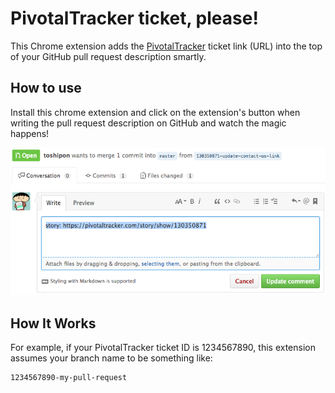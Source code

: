 # PivotalTracker ticket, please!

This Chrome extension adds the [PivotalTracker](https://pivotaltracker.com) ticket link (URL) into the top
of your GitHub pull request description smartly.

## How to use

Install this chrome extension and click on the extension's button when writing
the pull request description on GitHub and watch the magic happens!

![PivotalTracker ticket link automagically added!](screenshot.png)

## How It Works

For example, if your PivotalTracker ticket ID is 1234567890, this extension
assumes your branch name to be something like:

```
1234567890-my-pull-request
```
